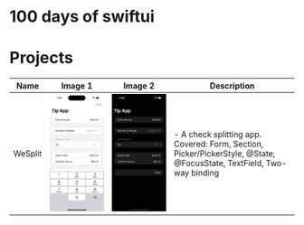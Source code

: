
# 100 days of swiftui

# Projects

| Name          | Image 1                            | Image 2                            | Description                           |
| ------------- | ---------------------------------- | ---------------------------------- | ---------------------------------- |
| WeSplit      | ![Image 1](WeSplit/WeSplit/ScreenShot/WeSplit1.png)     | ![Image 2](WeSplit/WeSplit/ScreenShot/WeSplit2.png) | - A check splitting app. Covered: Form, Section, Picker/PickerStyle, @State, @FocusState, TextField, Two-way binding|




